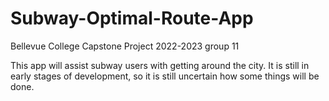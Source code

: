 # Subway-Optimal-Route-App
Bellevue College Capstone Project 2022-2023 group 11

This app will assist subway users with getting around the city. It is still in early stages of development, so it is still uncertain how some things will be done.